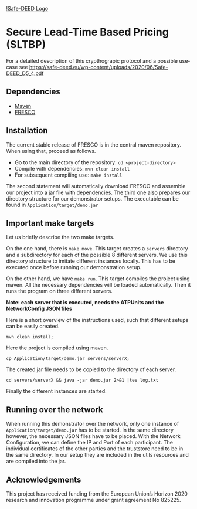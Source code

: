 [!Safe-DEED Logo](https://github.com/Safe-DEED/SLTBP/blob/master/Safe-DEED_logo.png)

# Secure Lead-Time Based Pricing (SLTBP)
For a detailed description of this crypthograpic protocol and a possible use-case see https://safe-deed.eu/wp-content/uploads/2020/06/Safe-DEED_D5_4.pdf

## Dependencies

- [Maven](https://maven.apache.org/)
- [FRESCO](https://github.com/aicis/fresco)


## Installation
The current stable release of FRESCO is in the central maven repository. When using that, proceed as follows.

- Go to the main directory of the repository: `cd <project-directory>`
- Compile with dependencies: `mvn clean install`
- For subsequent compiling use: `make install`

The second statement will automatically download FRESCO and assemble our project into a jar file with dependencies. The third
one also prepares our directory structure for our demonstrator setups. The executable can be found in `Application/target/demo.jar`

## Important make targets

Let us briefly describe the two make targets. 


On the one hand, there is `make move`. This target creates a `servers` directory and a subdirectory for each of the possible 8 different servers.
We use this directory structure to imitate different instances locally. This has to be executed once before running our demonstration setup.

On the other hand, we have `make run`. This target compiles the project using maven. All the necessary dependencies will be loaded automatically.
Then it runs the program on three different servers.

**Note: each server that is executed, needs the ATPUnits and the NetworkConfig JSON files**

Here is a short overview of the instructions used, such that different setups can be easily created.

 `mvn clean install;`

Here the project is compiled using maven.
 
 `cp Application/target/demo.jar servers/serverX;`

The created jar file needs to be copied to the directory of each server.

 `cd servers/serverX && java -jar demo.jar 2>&1 |tee log.txt` 

Finally the different instances are started. 

## Running over the network

When running this demonstrator over the network, only one instance of `Application/target/demo.jar` has to be started. In the same directory
however, the necessary JSON files have to be placed. With the Network Configuration, we can define the IP and Port of each participant. 
The individual certificates of the other parties and the truststore need to be in the same directory. In our setup they are included 
in the utils resources and are compiled into the jar.

## Acknowledgements

This project has received funding from the European Union’s Horizon 2020 research and innovation programme under grant agreement No 825225.

